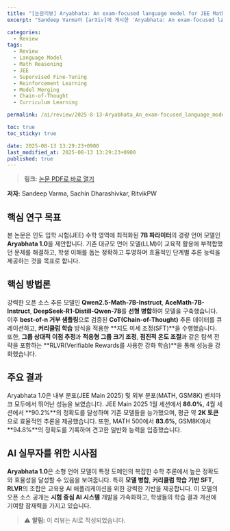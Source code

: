 ```yaml
---
title: "[논문리뷰] Aryabhata: An exam-focused language model for JEE Math"
excerpt: "Sandeep Varma이 [arXiv]에 게시한 'Aryabhata: An exam-focused language model for JEE Math' 논문에 대한 자세한 리뷰입니다."

categories:
  - Review
tags:
  - Review
  - Language Model
  - Math Reasoning
  - JEE
  - Supervised Fine-Tuning
  - Reinforcement Learning
  - Model Merging
  - Chain-of-Thought
  - Curriculum Learning

permalink: /ai/review/2025-8-13-Aryabhata_An_exam-focused_language_model_for_JEE_Math/

toc: true
toc_sticky: true

date: 2025-08-13 13:29:23+0900
last_modified_at: 2025-08-13 13:29:23+0900
published: true
---
```

> **링크:** [논문 PDF로 바로 열기](https://arxiv.org/abs/2508.08665)

**저자:** Sandeep Varma, Sachin Dharashivkar, RitvikPW



## 핵심 연구 목표
본 논문은 인도 입학 시험(JEE) 수학 영역에 최적화된 **7B 파라미터**의 경량 언어 모델인 **Aryabhata 1.0**을 제안합니다. 기존 대규모 언어 모델(LLM)이 교육적 활용에 부적합했던 문제를 해결하고, 학생 이해를 돕는 정확하고 투명하며 효율적인 단계별 추론 능력을 제공하는 것을 목표로 합니다.

## 핵심 방법론
강력한 오픈 소스 추론 모델인 **Qwen2.5-Math-7B-Instruct**, **AceMath-7B-Instruct**, **DeepSeek-R1-Distill-Qwen-7B**를 **선형 병합**하여 모델을 구축했습니다. 이후 **best-of-n 거부 샘플링**으로 검증된 **CoT(Chain-of-Thought)** 추론 데이터를 큐레이션하고, **커리큘럼 학습** 방식을 적용한 **지도 미세 조정(SFT)**을 수행했습니다. 또한, **그룹 상대적 이점 추정**과 **적응형 그룹 크기 조정**, **점진적 온도 조절**과 같은 탐색 전략을 포함하는 **RLVR(Verifiable Rewards를 사용한 강화 학습)**을 통해 성능을 강화했습니다.

## 주요 결과
Aryabhata 1.0은 내부 분포(JEE Main 2025) 및 외부 분포(MATH, GSM8K) 벤치마크 모두에서 뛰어난 성능을 보였습니다. JEE Main 2025 1월 세션에서 **86.0%**, 4월 세션에서 **90.2%**의 정확도를 달성하며 기존 모델들을 능가했으며, 평균 약 **2K 토큰**으로 효율적인 추론을 제공했습니다. 또한, MATH 500에서 **83.6%**, GSM8K에서 **94.8%**의 정확도를 기록하며 견고한 일반화 능력을 입증했습니다.

## AI 실무자를 위한 시사점
**Aryabhata 1.0**은 소형 언어 모델이 특정 도메인의 복잡한 수학 추론에서 높은 정확도와 효율성을 달성할 수 있음을 보여줍니다. 특히 **모델 병합**, **커리큘럼 학습 기반 SFT**, **RLVR**의 조합은 교육용 AI 애플리케이션을 위한 강력한 기반을 제공합니다. 이 모델의 오픈 소스 공개는 **시험 중심 AI 시스템** 개발을 가속화하고, 학생들의 학습 결과 개선에 기여할 잠재력을 가지고 있습니다.

> ⚠️ **알림:** 이 리뷰는 AI로 작성되었습니다.